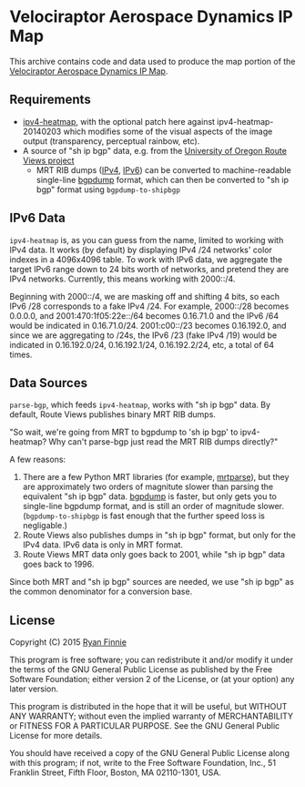# Velociraptor Aerospace Dynamics IP Map

This archive contains code and data used to produce the map portion of the [Velociraptor Aerospace Dynamics IP Map](http://vad.solutions/ipmap/).

## Requirements

  * [ipv4-heatmap](http://maps.measurement-factory.com/software/index.html), with the optional patch here against ipv4-heatmap-20140203 which modifies some of the visual aspects of the image output (transparency, perceptual rainbow, etc).
  * A source of "sh ip bgp" data, e.g. from the [University of Oregon Route Views project](http://archive.routeviews.org/oix-route-views/)
    * MRT RIB dumps ([IPv4](http://archive.routeviews.org/bgpdata/), [IPv6](http://archive.routeviews.org/route-views6/bgpdata/)) can be converted to machine-readable single-line [bgpdump](http://www.ris.ripe.net/source/bgpdump/) format, which can then be converted to "sh ip bgp" format using `bgpdump-to-shipbgp`

## IPv6 Data

`ipv4-heatmap` is, as you can guess from the name, limited to working with IPv4 data.
It works (by default) by displaying IPv4 /24 networks' color indexes in a 4096x4096 table.
To work with IPv6 data, we aggregate the target IPv6 range down to 24 bits worth of networks, and pretend they are IPv4 networks.
Currently, this means working with 2000::/4.

Beginning with 2000::/4, we are masking off and shifting 4 bits, so each IPv6 /28 corresponds to a fake IPv4 /24.
For example, 2000::/28 becomes 0.0.0.0, and 2001:470:1f05:22e::/64 becomes 0.16.71.0 and the IPv6 /64 would be indicated in 0.16.71.0/24.
2001:c00::/23 becomes 0.16.192.0, and since we are aggregating to /24s, the IPv6 /23 (fake IPv4 /19) would be indicated in 0.16.192.0/24, 0.16.192.1/24, 0.16.192.2/24, etc, a total of 64 times.

## Data Sources

`parse-bgp`, which feeds `ipv4-heatmap`, works with "sh ip bgp" data.  By default, Route Views publishes binary MRT RIB dumps.

"So wait, we're going from MRT to bgpdump to 'sh ip bgp' to ipv4-heatmap?  Why can't parse-bgp just read the MRT RIB dumps directly?"

A few reasons:

 1) There are a few Python MRT libraries (for example, [mrtparse](https://github.com/YoshiyukiYamauchi/mrtparse)), but they are approximately two orders of magnitute slower than parsing the equivalent "sh ip bgp" data.
    [bgpdump](http://www.ris.ripe.net/source/bgpdump/) is faster, but only gets you to single-line bgpdump format, and is still an order of magnitude slower.
    (`bgpdump-to-shipbgp` is fast enough that the further speed loss is negligable.)
 2) Route Views also publishes dumps in "sh ip bgp" format, but only for the IPv4 data.
    IPv6 data is only in MRT format.
 3) Route Views MRT data only goes back to 2001, while "sh ip bgp" data goes back to 1996.

Since both MRT and "sh ip bgp" sources are needed, we use "sh ip bgp" as the common denominator for a conversion base.

## License

Copyright (C) 2015 [Ryan Finnie](http://www.finnie.org/)

This program is free software; you can redistribute it and/or modify it under the terms of the GNU General Public License as published by the Free Software Foundation; either version 2 of the License, or (at your option) any later version.

This program is distributed in the hope that it will be useful, but WITHOUT ANY WARRANTY; without even the implied warranty of MERCHANTABILITY or FITNESS FOR A PARTICULAR PURPOSE.
See the GNU General Public License for more details.

You should have received a copy of the GNU General Public License along with this program; if not, write to the Free Software Foundation, Inc., 51 Franklin Street, Fifth Floor, Boston, MA 02110-1301, USA.
